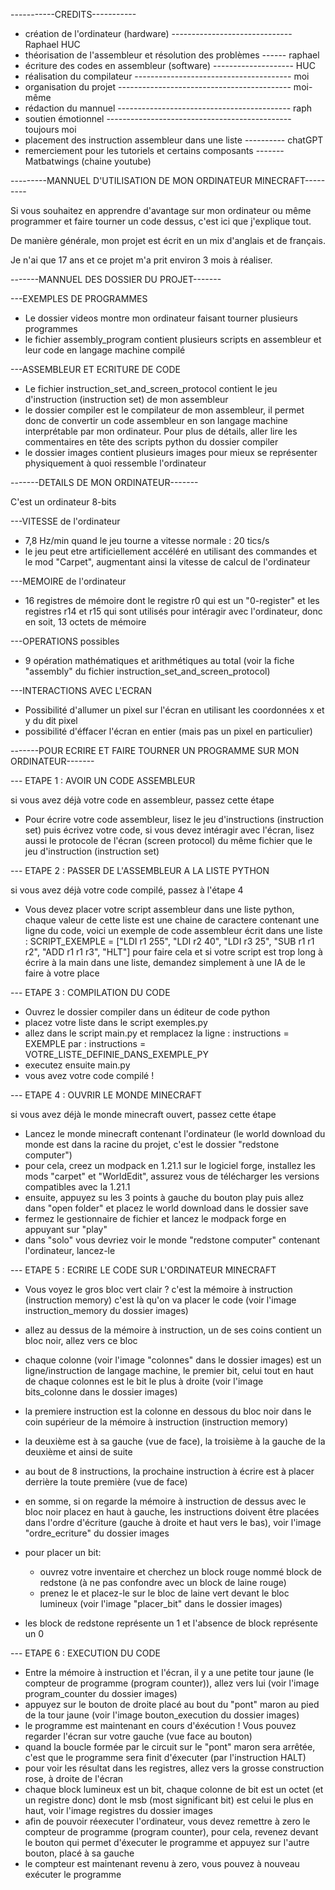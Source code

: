 ﻿


-----------CREDITS-----------

- création de l'ordinateur (hardware) ------------------------------ Raphael HUC
- théorisation de l'assembleur et résolution des problèmes ------ raphael
- écriture des codes en assembleur (software) -------------------- HUC
- réalisation du compilateur --------------------------------------- moi
- organisation du projet ------------------------------------------- moi-même
- rédaction du mannuel ------------------------------------------- raph
- soutien émotionnel ---------------------------------------------- toujours moi
- placement des instruction assembleur dans une liste ---------- chatGPT
- remerciement pour les tutoriels et certains composants ------- Matbatwings (chaine youtube)




---------MANNUEL D'UTILISATION DE MON ORDINATEUR MINECRAFT---------

Si vous souhaitez en apprendre d'avantage sur mon ordinateur ou même programmer et faire tourner un code
dessus, c'est ici que j'explique tout.

De manière générale, mon projet est écrit en un mix d'anglais et de français.

Je n'ai que 17 ans et ce projet m'a prit environ 3 mois à réaliser.


-------MANNUEL DES DOSSIER DU PROJET-------


---EXEMPLES DE PROGRAMMES

- Le dossier videos montre mon ordinateur faisant tourner plusieurs programmes
- le fichier assembly_program contient plusieurs scripts en assembleur et leur code en langage machine
compilé

---ASSEMBLEUR ET ECRITURE DE CODE

- Le fichier instruction_set_and_screen_protocol contient le jeu d'instruction (instruction set) de mon
assembleur
- le dossier compiler est le compilateur de mon assembleur, il permet donc de convertir un code assembleur en
son langage machine
interprétable par mon ordinateur. Pour plus de détails, aller lire les commentaires en tête des scripts
python du dossier compiler
- le dossier images contient plusieurs images pour mieux se représenter physiquement à quoi ressemble
l'ordinateur




-------DETAILS DE MON ORDINATEUR-------


C'est un ordinateur 8-bits

---VITESSE de l'ordinateur

- 7,8 Hz/min quand le jeu tourne a vitesse normale : 20 tics/s
- le jeu peut etre artificiellement accéléré en utilisant des commandes et le mod "Carpet",
augmentant ainsi la vitesse de calcul de l'ordinateur

---MEMOIRE de l'ordinateur

- 16 registres de mémoire dont le registre r0 qui est un "0-register" et les registres r14 et r15 qui sont
utilisés pour intéragir avec l'ordinateur, donc en soit, 13 octets de mémoire

---OPERATIONS possibles

- 9 opération mathématiques et arithmétiques au total (voir la fiche "assembly" du fichier
instruction_set_and_screen_protocol)

---INTERACTIONS AVEC L'ECRAN

- Possibilité d'allumer un pixel sur l'écran en utilisant les coordonnées x et y du dit pixel
- possibilité d'éffacer l'écran en entier (mais pas un pixel en particulier)



-------POUR ECRIRE ET FAIRE TOURNER UN PROGRAMME SUR MON ORDINATEUR-------


--- ETAPE 1 : AVOIR UN CODE ASSEMBLEUR

si vous avez déjà votre code en assembleur, passez cette étape

- Pour écrire votre code assembleur, lisez le jeu d'instructions (instruction set) puis écrivez votre code,
si vous devez intéragir avec l'écran, lisez aussi le protocole de l'écran (screen protocol) du même fichier
que le jeu d'instruction (instruction set)

--- ETAPE 2 : PASSER DE L'ASSEMBLEUR A LA LISTE PYTHON

si vous avez déjà votre code compilé, passez à l'étape 4

- Vous devez placer votre script assembleur dans une liste python, chaque valeur de cette liste est une
chaine de caractere contenant une ligne du code, voici un exemple de code assembleur écrit dans une liste :
SCRIPT_EXEMPLE = ["LDI r1 255",
			"LDI r2 40",
			"LDI r3 25",
			"SUB r1 r1 r2",
			"ADD r1 r1 r3",
			"HLT"]
pour faire cela et si votre script est trop long à écrire à la main dans une liste, demandez simplement à une
IA de le faire à votre place

--- ETAPE 3 : COMPILATION DU CODE

- Ouvrez le dossier compiler dans un éditeur de code python
- placez votre liste dans le script exemples.py
- allez dans le script main.py et remplacez la ligne :
	instructions = EXEMPLE
par :
	instructions = VOTRE_LISTE_DEFINIE_DANS_EXEMPLE_PY
- executez ensuite main.py
- vous avez votre code compilé !

--- ETAPE 4 : OUVRIR LE MONDE MINECRAFT

si vous avez déjà le monde minecraft ouvert, passez cette étape

- Lancez le monde minecraft contenant l'ordinateur (le world download du monde est dans la racine du projet,
c'est le dossier "redstone computer")
- pour cela, creez un modpack en 1.21.1 sur le logiciel forge, installez les mods "carpet" et "WorldEdit",
assurez vous de télécharger les versions compatibles avec la 1.21.1
- ensuite, appuyez su les 3 points à gauche du bouton play puis allez dans "open folder" et placez le world 
download dans le dossier save
- fermez le gestionnaire de fichier et lancez le modpack forge en appuyant sur "play"
- dans "solo" vous devriez voir le monde "redstone computer" contenant l'ordinateur, lancez-le

--- ETAPE 5 : ECRIRE LE CODE SUR L'ORDINATEUR MINECRAFT

- Vous voyez le gros bloc vert clair ? c'est la mémoire à instruction (instruction memory) c'est là qu'on va
placer le code (voir l'image instruction_memory du dossier images)
- allez au dessus de la mémoire à instruction, un de ses coins contient un bloc noir, allez vers ce bloc
- chaque colonne (voir l'image "colonnes" dans le dossier images) est un ligne/instruction de langage
machine, le premier bit, celui tout en haut de chaque colonnes est le bit le plus à droite (voir l'image  
bits_colonne dans le dossier images)
- la premiere instruction est la colonne en dessous du bloc noir dans le coin supérieur de la mémoire à
instruction (instruction memory)
- la deuxième est à sa gauche (vue de face), la troisième à la gauche de la deuxième et ainsi de suite
- au bout de 8 instructions, la prochaine instruction à écrire est à placer derrière la toute première (vue
de face)
- en somme, si on regarde la mémoire à instruction de dessus avec le bloc noir placez en haut à gauche, les
instructions doivent être placées dans l'ordre d'écriture (gauche à droite et haut vers le bas), voir l'image
"ordre_ecriture" du dossier images

- pour placer un bit:
	- ouvrez votre inventaire et cherchez un block rouge nommé block de redstone (à ne pas confondre avec un
	block de laine rouge)
	- prenez le et placez-le sur le bloc de laine vert devant le bloc lumineux (voir l'image "placer_bit"
	dans le dossier images)
- les block de redstone représente un 1 et l'absence de block représente un 0

--- ETAPE 6 : EXECUTION DU CODE

- Entre la mémoire à instruction et l'écran, il y a une petite tour jaune (le compteur de programme (program
counter)), allez vers lui (voir l'image program_counter du dossier images)
- appuyez sur le bouton de droite placé au bout du "pont" maron au pied de la tour jaune (voir l'image
bouton_execution du dossier images)
- le programme est maintenant en cours d'éxécution ! Vous pouvez regarder l'écran sur votre gauche (vue face
au bouton)
- quand la boucle formée par le circuit sur le "pont" maron sera arrêtée, c'est que le programme sera finit
d'éxecuter (par l'instruction HALT)
- pour voir les résultat dans les registres, allez vers la grosse construction rose, à droite de l'écran
- chaque block lumineux est un bit, chaque colonne de bit est un octet (et un registre donc) dont le msb
(most significant bit) est celui le plus en haut, voir l'image registres du dossier images
- afin de pouvoir réexecuter l'ordinateur, vous devez remettre à zero le compteur de programme (program
counter), pour cela, revenez devant le bouton qui permet d'éxecuter le programme et appuyez sur l'autre
bouton, placé à sa gauche
- le compteur est maintenant revenu à zero, vous pouvez à nouveau exécuter le programme

